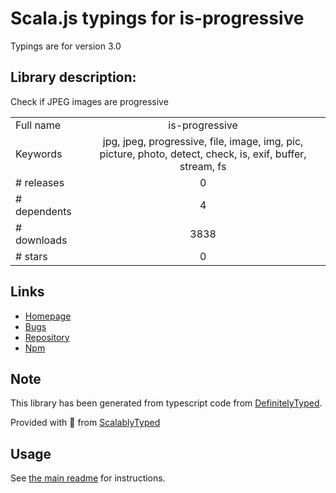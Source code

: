 
# Scala.js typings for is-progressive

Typings are for version 3.0

## Library description:
Check if JPEG images are progressive

|                    |                 |
| ------------------ | :-------------: |
| Full name          | is-progressive |
| Keywords           | jpg, jpeg, progressive, file, image, img, pic, picture, photo, detect, check, is, exif, buffer, stream, fs |
| # releases         | 0 |
| # dependents       | 4 |
| # downloads        | 3838 |
| # stars            | 0 |

## Links
- [Homepage](https://github.com/sindresorhus/is-progressive#readme)
- [Bugs](https://github.com/sindresorhus/is-progressive/issues)
- [Repository](https://github.com/sindresorhus/is-progressive)
- [Npm](https://www.npmjs.com/package/is-progressive)
    


## Note
This library has been generated from typescript code from [DefinitelyTyped](https://definitelytyped.org).

Provided with :purple_heart: from [ScalablyTyped](https://github.com/oyvindberg/ScalablyTyped)

## Usage
See [the main readme](../../readme.md) for instructions.


